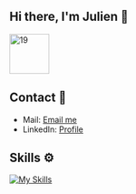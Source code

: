 ## Hi there, I'm Julien 👋
<a href="https://campus19.be/" target="_blank" rel="noreferrer noopener">
    <img src="https://cdn.dorik.com/60d9e60019777c001197de7e/629a22a6e91a890012ba18dc/images/19-blanc_yd72cr9s.png" alt="19" height="70">
</a>

## Contact 📨
- Mail: [Email me](mailto:julien.hanse12@gmail.com)
- LinkedIn: [Profile](https://www.linkedin.com/in/julien-hanse-901b41273)

## Skills ⚙️
[![My Skills](https://skillicons.dev/icons?i=c,js,typescript,react,nextjs,git,postgres,prisma,tailwind,nodejs,nestjs)](https://skillicons.dev)
